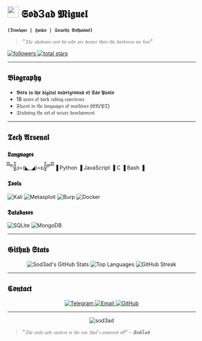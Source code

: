 # <img src="https://raw.githubusercontent.com/Tarikul-Islam-Anik/Animated-Fluent-Emojis/master/Emojis/Hand%20gestures/High%20Voltage.png" width="30px"> 𝕾𝖔𝖉3𝖆𝖉 𝕸𝖎𝖌𝖚𝖊𝖑 

**`(𝔇𝔢𝔳𝔢𝔩𝔬𝔭𝔢𝔯 | ℌ𝔞𝔠𝔨𝔢𝔯 | 𝔖𝔢𝔠𝔲𝔯𝔦𝔱𝔶 𝔈𝔫𝔱𝔥𝔲𝔰𝔦𝔞𝔰𝔱)`**

> *"𝔗𝔥𝔢 𝔰𝔥𝔞𝔡𝔬𝔴𝔰 𝔠𝔞𝔰𝔱 𝔟𝔶 𝔠𝔬𝔡𝔢 𝔞𝔯𝔢 𝔡𝔢𝔢𝔭𝔢𝔯 𝔱𝔥𝔞𝔫 𝔱𝔥𝔢 𝔡𝔞𝔯𝔨𝔫𝔢𝔰𝔰 𝔴𝔢 𝔣𝔢𝔞𝔯"*

<p align="left">
  <a href="https://github.com/sod3ad?tab=followers">
    <img alt="followers" title="Follow me on Github" src="https://custom-icon-badges.demolab.com/github/followers/sod3ad?color=236ad3&labelColor=1155ba&style=for-the-badge&logo=person-add&label=𝔉𝔬𝔩𝔩𝔬𝔴&logoColor=white"/>
  </a>
  <a href="https://github.com/sod3ad?tab=repositories&sort=stargazers">
    <img alt="total stars" title="Total stars on GitHub" src="https://custom-icon-badges.demolab.com/github/stars/sod3ad?color=55960c&style=for-the-badge&labelColor=488207&logo=star"/>
  </a>
</p>

---

## 𝕭𝖎𝖔𝖌𝖗𝖆𝖕𝖍𝖞

+ 𝕭𝖔𝖗𝖓 𝖎𝖓 𝖙𝖍𝖊 𝖉𝖎𝖌𝖎𝖙𝖆𝖑 𝖚𝖓𝖉𝖊𝖗𝖌𝖗𝖔𝖚𝖓𝖉 𝖔𝖋 𝕾𝖆̃𝖔 𝕻𝖆𝖚𝖑𝖔
+ 18 𝔶𝔢𝔞𝔯𝔰 𝔬𝔣 𝔡𝔞𝔯𝔨 𝔠𝔬𝔡𝔦𝔫𝔤 𝔢𝔵𝔭𝔢𝔯𝔦𝔢𝔫𝔠𝔢
+ 𝔉𝔩𝔲𝔢𝔫𝔱 𝔦𝔫 𝔱𝔥𝔢 𝔩𝔞𝔫𝔤𝔲𝔞𝔤𝔢𝔰 𝔬𝔣 𝔪𝔞𝔠𝔥𝔦𝔫𝔢𝔰 (𝔈𝔑/𝔓𝔗)
+ 𝔖𝔱𝔲𝔡𝔶𝔦𝔫𝔤 𝔱𝔥𝔢 𝔞𝔯𝔱 𝔬𝔣 𝔰𝔢𝔠𝔲𝔯𝔢 𝔡𝔢𝔳𝔢𝔩𝔬𝔭𝔪𝔢𝔫𝔱

---

## 𝕿𝖊𝖈𝖍 𝕬𝖗𝖘𝖊𝖓𝖆𝖑

### 𝕷𝖆𝖓𝖌𝖚𝖆𝖌𝖊𝖘
̿̿ ̿̿ ̿'̿'\̵͇̿̿\з=(◣_◢)=ε/̵͇̿̿/’̿’̿ ̿ ̿̿ ̿̿ 
▐ Python ▐ JavaScript ▐ C ▐ Bash ▐  

### 𝕿𝖔𝖔𝖑𝖘
<p>
  <img alt="Kali" src="https://img.shields.io/badge/Kali_Linux-557C94?style=for-the-badge&logo=kali-linux&logoColor=white">
  <img alt="Metasploit" src="https://img.shields.io/badge/Metasploit-000000?style=for-the-badge">
  <img alt="Burp" src="https://img.shields.io/badge/Burp_Suite-FF6633?style=for-the-badge">
  <img alt="Docker" src="https://img.shields.io/badge/Docker-2496ED?style=for-the-badge&logo=docker&logoColor=white">
</p>

### 𝕯𝖆𝖙𝖆𝖇𝖆𝖘𝖊𝖘
<p>
  <img alt="SQLite" src="https://img.shields.io/badge/SQLite-003B57?style=for-the-badge&logo=sqlite&logoColor=white">
  <img alt="MongoDB" src="https://img.shields.io/badge/MongoDB-47A248?style=for-the-badge&logo=mongodb&logoColor=white">
</p>

---

## 𝕲𝖎𝖙𝖍𝖚𝖇 𝕾𝖙𝖆𝖙𝖘

<p align="center">
  <img alt="Sod3ad's GitHub Stats" src="https://github-readme-stats.vercel.app/api?username=sod3ad&show_icons=true&theme=dark&hide_border=true&include_all_commits=true&count_private=true">
  
  <img alt="Top Languages" src="https://github-readme-stats.vercel.app/api/top-langs/?username=sod3ad&layout=compact&theme=dark&hide_border=true&langs_count=6">
  
  <img alt="GitHub Streak" src="https://streak-stats.demolab.com?user=sod3ad&theme=dark&hide_border=true&date_format=M%20j%5B%2C%20Y%5D">
</p>

---

## 𝕮𝖔𝖓𝖙𝖆𝖈𝖙

<p align="center">
  <a href="https://t.me/setesquadsupport">
    <img alt="Telegram" src="https://img.shields.io/badge/Telegram-2CA5E0?style=for-the-badge&logo=telegram&logoColor=white">
  </a>
  <a href="mailto:your-email@example.com">
    <img alt="Email" src="https://img.shields.io/badge/Email-D14836?style=for-the-badge&logo=gmail&logoColor=white">
  </a>
  <a href="https://github.com/sod3ad">
    <img alt="GitHub" src="https://img.shields.io/badge/GitHub-181717?style=for-the-badge&logo=github&logoColor=white">
  </a>
</p>

---

<p align="center">
  <img src="https://komarev.com/ghpvc/?username=sod3ad&label=Profile%20views&color=0e75b6&style=flat" alt="sod3ad" />
</p>

> *"𝔗𝔥𝔢 𝔬𝔫𝔩𝔶 𝔰𝔞𝔣𝔢 𝔰𝔶𝔰𝔱𝔢𝔪 𝔦𝔰 𝔱𝔥𝔢 𝔬𝔫𝔢 𝔱𝔥𝔞𝔱'𝔰 𝔭𝔬𝔴𝔢𝔯𝔢𝔡 𝔬𝔣𝔣" - 𝕾𝖔𝖉3𝖆𝖉*
